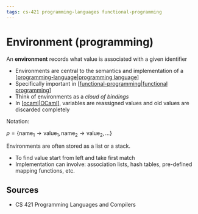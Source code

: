 ```yaml
---
tags: cs-421 programming-languages functional-programming
---
```


# Environment (programming)

An **environment** records what value is associated with a given identifier

- Environments are central to the semantics and implementation of a [[programming-language|programming language]]
- Specifically important in [[functional-programming|functional programming]]
- Think of environments as a _cloud of bindings_
- In [[ocaml|OCaml]], variables are reassigned values and old values are discarded completely

Notation:

$\rho = \{\text{name}_1 \rightarrow \text{value}_1, \text{name}_2 \rightarrow \text{value}_2, ...\}$

Environments are often stored as a list or a stack.

- To find value start from left and take first match
- Implementation can involve: association lists, hash tables, pre-defined mapping functions, etc.

## Sources

- CS 421 Programming Languages and Compilers

[//begin]: # "Autogenerated link references for markdown compatibility"
[programming-language|programming language]: programming-language "Programming Language"
[functional-programming|functional programming]: functional-programming "Functional programming"
[ocaml|OCaml]: ocaml "OCaml"
[//end]: # "Autogenerated link references"
